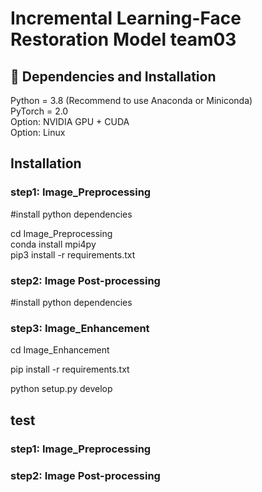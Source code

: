 # Incremental Learning-Face Restoration Model   team03
## 🔧 Dependencies and Installation
Python = 3.8 (Recommend to use Anaconda or Miniconda)  
PyTorch = 2.0  
Option: NVIDIA GPU + CUDA  
Option: Linux  
## Installation
### step1: Image_Preprocessing 
#install python dependencies

cd Image_Preprocessing   
conda install mpi4py  
pip3 install -r requirements.txt

### step2: Image Post-processing
#install python dependencies


### step3: Image_Enhancement

cd Image_Enhancement

pip install -r requirements.txt

python setup.py develop

## test
### step1: Image_Preprocessing



### step2: Image Post-processing
<!--
**Mei20241431/Mei20241431** is a ✨ _special_ ✨ repository because its `README.md` (this file) appears on your GitHub profile.

Here are some ideas to get you started:

- 🔭 I’m currently working on ...
- 🌱 I’m currently learning ...
- 👯 I’m looking to collaborate on ...
- 🤔 I’m looking for help with ...
- 💬 Ask me about ...
- 📫 How to reach me: ...
- 😄 Pronouns: ...
- ⚡ Fun fact: ...
-->
